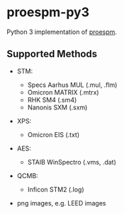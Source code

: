 # proespm-py3

Python 3 implementation of [proespm](https://github.com/n-bock/proespm).

## Supported Methods

- STM:

  - Specs Aarhus MUL (.mul, .flm)
  - Omicron MATRIX (.mtrx)
  - RHK SM4 (.sm4)
  - Nanonis SXM (.sxm)

- XPS:

  - Omicron EIS (.txt)

- AES:

  - STAIB WinSpectro (.vms, .dat)

- QCMB:

  - Inficon STM2 (.log)

- png images, e.g. LEED images
